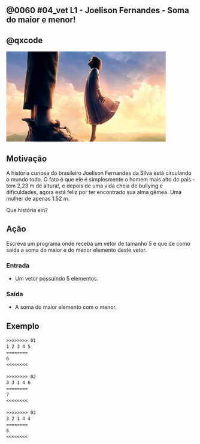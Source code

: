 ## @0060 #04_vet L1 - Joelison Fernandes - Soma do maior e menor!
## @qxcode

![](capa.jpg)

## Motivação

A história curiosa do brasileiro Joelison Fernandes da Silva está circulando o mundo todo. O fato é que ele é simplesmente o homem mais alto do país - tem 2,23 m de altura!, e depois de uma vida cheia de bullying e dificuldades, agora está feliz por ter encontrado sua alma gêmea. Uma mulher de apenas 1.52 m.

Que história ein?

## Ação

Escreva um programa onde receba um vetor de tamanho 5 e que de como saída a soma do maior e do menor elemento deste vetor.

### Entrada

*   Um vetor possuindo 5 elementos.

### Saída

*   A soma do maior elemento com o menor.

## Exemplo

```
>>>>>>>> 01
1 2 3 4 5
========
6
<<<<<<<<

>>>>>>>> 02
3 3 1 4 6
========
7
<<<<<<<<

>>>>>>>> 03
3 2 1 4 4
========
5
<<<<<<<<
```

#

<!---
>>>>>>>> 04
1 3 5 9 7
========
10
<<<<<<<<


>>>>>>>> 05
6 4 2 8 10
========
12
<<<<<<<<


>>>>>>>> 06
30 10 11 25 8
========
38
<<<<<<<<

--->
